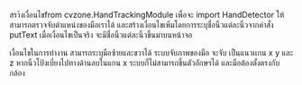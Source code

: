 สรา้งเงื่อนไขfrom cvzone.HandTrackingModule เพื่อจะ import HandDetector
ให้สามารถตรวจจับตำแหน่งของมือเราได้ และสร้างเงื่อนไขเพิ่มโดยการระบุชื่อนิ้วแต่ละนิ้วจากคำสั่ง
putText เมื่อเงื่อนไขเป็นจริง จะมีชื่อนิ้วแต่ละนิ้วขึ้นมาบนหน้าจอ

เงื่อนไขในการทำงาน สามารถระบุมือซ้ายและขวาได้ ระบบจับภาพของมือ จะจับ
เป็นแนวเเกน x y และ z หากนิ้วโป้งเบี่ยงไปทางด้านลบในแกน x ระบบก็ไม่สามารถขึ้นตัวอักษรได้
และมือต้องตั้งตรงกับกล้อง
